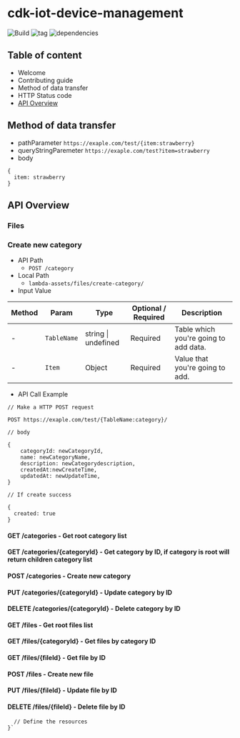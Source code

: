 # cdk-iot-device-management

![Build](https://github.com/SoftChef/cdk-iot-device-management/actions/workflows/build.yml/badge.svg)
![tag](https://img.shields.io/github/v/tag/softchef/cdk-iot-device-management) 
![dependencies](https://david-dm.org/softchef/cdk-iot-device-management.svg)

<!-- Repository Description* -->

## Table of content

- Welcome
- Contributing guide
- Method of data transfer
- HTTP Status code
- [API Overview](##API-Overview)

## Method of data transfer


- pathParameter
`https://exaple.com/test/{item:strawberry}`
- queryStringParemeter
`https://exaple.com/test?item=strawberry`
- body
```
{
  item: strawberry
}
```

## API Overview

### Files

### Create new category

- API Path
  - `POST /category`
- Local Path
  - `lambda-assets/files/create-category/`
- Input Value

| Method | Param         | Type                | Optional / Required | Description |
| - | ------------- | -------------       | ----------------- | ------------- |
| - | `TableName`   | string \| undefined | Required          | Table  which you're going to add data.
| - | `Item`  | Object | Required | Value that you're going to add.
- API Call Example
```
// Make a HTTP POST request

POST https://exaple.com/test/{TableName:category}/

// body

{
    categoryId: newCategoryId,
    name: newCategoryName,
    description: newCategorydescription,
    createdAt:newCreateTime,
    updatedAt: newUpdateTime,
}

// If create success

{
  created: true
}
```




#### GET /categories - Get root category list

#### GET /categories/{categoryId} - Get category by ID, if category is root will return children category list

#### POST /categories - Create new category

#### PUT /categories/{categoryId} - Update category by ID

#### DELETE /categories/{categoryId} - Delete category by ID

#### GET /files - Get root files list

#### GET /files/{categoryId} - Get files by category ID

#### GET /files/{fileId} - Get file by ID

#### POST /files - Create new file

#### PUT /files/{fileId} - Update file by ID

#### DELETE /files/{fileId} - Delete file by ID


```exports.FilesApi = class FilesApi extends cdk.Construct {
  // Define the resources
}`
```
<!--
| HTTP Method | Path | Require Value | Description |
| ------------- | -------------  | ------------- | ------------------------------ |
| GET  | /category | string | Get root category list |
| GET | Get root category list | string | Get category by ID, if category is root will return children category list
| POST | /category |  - | Create new category |  
| PUT  |  /categories/{categoryId}  | - | Update category by ID |
| DELETE  | /categories/{categoryId}  | string  | Delete category by ID |
| GET  | /files | st | Get root files list |
| GET  | updatedAt | string | Get files by category ID |
| GET | 
| POST |
| PUT |
| DELETE |

| DELETE |
-->